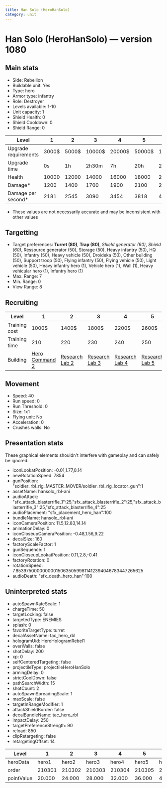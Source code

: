 ```yaml
---
title: Han Solo (HeroHanSolo)
category: unit
---
```


# Han Solo (HeroHanSolo) — version 1080

## Main stats

  * Side: Rebellion
  * Buildable unit: Yes
  * Type: hero
  * Armor type: infantry
  * Role: Destroyer
  * Levels available: 1-10
  * Unit capacity: 1
  * Shield Health: 0
  * Shield Cooldown: 0
  * Shield Range: 0

|Level               |1    |2    |3     |4     |5     |6      |7      |8      |9       |10      |
|--------------------|-----|-----|------|------|------|-------|-------|-------|--------|--------|
|Upgrade requirements|3000$|5000$|10000$|20000$|50000$|135000$|225000$|450000$|1500000$|2500000$|
|Upgrade time        |0s   |1h   |2h30m |7h    |20h   |2d12h  |4d     |6d     |1w1d    |1w5d    |
|Health              |10000|12000|14000 |16000 |18000 |20000  |22000  |24000  |26000   |30000   |
|Damage*             |1200 |1400 |1700  |1900  |2100  |2400   |2700   |2900   |3100    |3600    |
|Damage per second*  |2181 |2545 |3090  |3454  |3818  |4363   |4909   |5272   |5636    |6545    |

* These values are not necessarily accurate and may be inconsistent with other values

## Targetting

  * Target preferences: **Turret (80)**, **Trap (80)**, _Shield generator (60)_, _Shield (60)_, Ressource generator (50), Storage (50), Heavy infantry (50), HQ (50), Infantry (50), Heavy vehicle (50), Droideka (50), Other building (50), Support troop (50), Flying infantry (50), Flying vehicle (50), Light vehicle (50), Heavy infantry hero (1), Vehicle hero (1), Wall (1), Heavy vehicular hero (1), Infantry hero (1)
  * Max. Range: 7
  * Min. Range: 0
  * View Range: 8

## Recruiting

|Level        |1                                          |2                                     |3                                     |4                                     |5                                     |6                                     |7                                     |8                                     |9                                     |10                                     |
|-------------|-------------------------------------------|--------------------------------------|--------------------------------------|--------------------------------------|--------------------------------------|--------------------------------------|--------------------------------------|--------------------------------------|--------------------------------------|---------------------------------------|
|Training cost|1000$                                      |1400$                                 |1800$                                 |2200$                                 |2600$                                 |3000$                                 |3400$                                 |4000$                                 |4200$                                 |4600$                                  |
|Training time|210                                        |220                                   |230                                   |240                                   |250                                   |260                                   |270                                   |560                                   |580                                   |600                                    |
|Building     |[Hero Command 2](rebelTacticalCommand.html)|[Research Lab 2](rebelOffenseLab.html)|[Research Lab 3](rebelOffenseLab.html)|[Research Lab 4](rebelOffenseLab.html)|[Research Lab 5](rebelOffenseLab.html)|[Research Lab 6](rebelOffenseLab.html)|[Research Lab 7](rebelOffenseLab.html)|[Research Lab 8](rebelOffenseLab.html)|[Research Lab 9](rebelOffenseLab.html)|[Research Lab 10](rebelOffenseLab.html)|

## Movement

  * Speed: 40
  * Run speed: 0
  * Run Threshold: 0
  * Size: 1x1
  * Flying unit: No
  * Acceleration: 0
  * Crushes walls: No

## Presentation stats

These graphical elements shouldn't interfere with gameplay and can safely be ignored.

  * iconLookatPosition: -0.01,1.77,0.14
  * newRotationSpeed: 7854
  * gunPosition: "soldier_rbl_rig_MASTER_MOVER/soldier_rbl_rig_locator_gun":1
  * assetName: hansolo_rbl-ani
  * audioAttack: "sfx_attack_blasterrifle_1":25,"sfx_attack_blasterrifle_2":25,"sfx_attack_blasterrifle_3":25,"sfx_attack_blasterrifle_4":25
  * audioPlacement: "sfx_placement_hero_han":100
  * bundleName: hansolo_rbl-ani
  * iconCameraPosition: 11.5,12.83,14.14
  * animationDelay: 0
  * iconCloseupCameraPosition: -0.48,1.56,9.22
  * decalSize: 160
  * factoryScaleFactor: 1
  * gunSequence: 1
  * iconCloseupLookatPosition: 0.11,2.8,-0.41
  * factoryRotation: 0
  * rotationSpeed: 7.8539750000000001506350599811412394046783447265625
  * audioDeath: "sfx_death_hero_han":100

## Uninterpreted stats

  * autoSpawnRateScale: 1
  * chargeTime: 50
  * targetLocking: false
  * targetedType: ENEMIES
  * splash: 0
  * favoriteTargetType: turret
  * decalAssetName: tac_hero_rbl
  * hologramUid: HeroHologramRebel1
  * overWalls: false
  * shotDelay: 200
  * xp: 0
  * selfCenteredTargeting: false
  * projectileType: projectileHeroHanSolo
  * armingDelay: 0
  * strictCoolDown: false
  * pathSearchWidth: 15
  * shotCount: 2
  * autoSpawnSpreadingScale: 1
  * maxScale: false
  * targetInRangeModifier: 1
  * attackShieldBorder: false
  * decalBundleName: tac_hero_rbl
  * impactDelay: 250
  * targetPreferenceStrength: 90
  * reload: 850
  * clipRetargeting: false
  * retargetingOffset: 14

|Level     |1     |2     |3     |4     |5     |6     |7     |8     |9     |10    |
|----------|------|------|------|------|------|------|------|------|------|------|
|heroData  |hero1 |hero2 |hero3 |hero4 |hero5 |hero6 |hero7 |hero8 |hero9 |hero10|
|order     |210301|210302|210303|210304|210305|210306|210307|210308|210309|210310|
|pointValue|20.000|24.000|28.000|32.000|36.000|40.000|44.000|48.000|52.000|60.000|

